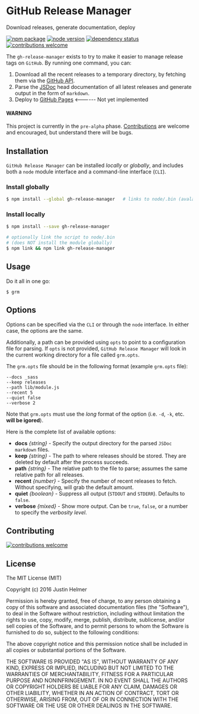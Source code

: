# GitHub Release Manager
Download releases, generate documentation, deploy

[![npm package](https://badge.fury.io/js/gh-release-manager.svg)](https://www.npmjs.com/package/gh-release-manager)
[![node version](https://img.shields.io/node/v/gh-release-manager.svg?style=flat)](http://nodejs.org/download/)
[![dependency status](https://david-dm.org/justinhelmer/gh-release-manager.svg)](https://github.com/justinhelmer/gh-release-manager)
[![contributions welcome](https://img.shields.io/badge/contributions-welcome-brightgreen.svg?style=flat)](https://github.com/justinhelmer/gh-release-manager/issues)

The `gh-release-manager` exists to try to make it easier to manage release tags on `GitHub`. By running one command, you can:

1) Download all the recent releases to a temporary directory, by fetching them via the [GitHub API](https://developer.github.com/v3/).
2) Parse the [JSDoc](http://usejsdoc.org/) head documentation of all latest releases and generate output in the form of `markdown`. 
3) Deploy to [GitHub Pages](https://pages.github.com/) <------ Not yet implemented

#### WARNING

This project is currently in the `pre-alpha` phase. [Contributions](#contributions) are welcome and encouraged, but understand there will be bugs.

## Installation

`GitHub Release Manager` can be installed _locally_ or _globally_, and includes both a `node` module interface and a command-line interface (`CLI`).
### Install globally

```bash
$ npm install --global gh-release-manager   # links to node/.bin (avalable everywhere) 
```

### Install locally

```bash
$ npm install --save gh-release-manager

# optionally link the script to node/.bin
# (does NOT install the module globally)
$ npm link && npm link gh-release-manager
```

## Usage

Do it all in one go:

```
$ grm
```

## Options

Options can be specified via the `CLI` or through the `node` interface. In either case, the options are the same.

Additionally, a path can be provided using `opts` to point to a configuration file for parsing.
If `opts` is not provided, `GitHub Release Manager` will look in the current working directory for a file called `grm.opts`.

The `grm.opts` file should be in the following format (example `grm.opts` file):

```
--docs _sass
--keep releases
--path lib/module.js
--recent 5
--quiet false
--verbose 2
```

Note that `grm.opts` must use the _long_ format of the option (i.e. `-d`, `-k`, etc. **will be igored**).

Here is the complete list of available options:

- **docs** _{string}_ - Specify the output directory for the parsed `JSDoc` `markdown` files. 
- **keep** _{string}_ - The path to where releases should be stored. They are deleted by default after the process succeeds.
- **path** _{string}_ - The relative path to the file to parse; assumes the same relative path for all releases.
- **recent** _{number}_ - Specify the number of recent releases to fetch. Without specifying, will grab the default amount.
- **quiet** _{boolean}_ - Suppress all output (`STDOUT` and `STDERR`). Defaults to `false`.
- **verbose** _{mixed}_ - Show more output. Can be `true`, `false`, or a number to specify the _verbosity level_.

## Contributing

[![contributions welcome](https://img.shields.io/badge/contributions-welcome-brightgreen.svg?style=flat)](https://github.com/justinhelmer/gh-release-manager/issues)

## License

The MIT License (MIT)

Copyright (c) 2016 Justin Helmer

Permission is hereby granted, free of charge, to any person obtaining a copy
of this software and associated documentation files (the "Software"), to deal
in the Software without restriction, including without limitation the rights
to use, copy, modify, merge, publish, distribute, sublicense, and/or sell
copies of the Software, and to permit persons to whom the Software is
furnished to do so, subject to the following conditions:

The above copyright notice and this permission notice shall be included in all
copies or substantial portions of the Software.

THE SOFTWARE IS PROVIDED "AS IS", WITHOUT WARRANTY OF ANY KIND, EXPRESS OR
IMPLIED, INCLUDING BUT NOT LIMITED TO THE WARRANTIES OF MERCHANTABILITY,
FITNESS FOR A PARTICULAR PURPOSE AND NONINFRINGEMENT. IN NO EVENT SHALL THE
AUTHORS OR COPYRIGHT HOLDERS BE LIABLE FOR ANY CLAIM, DAMAGES OR OTHER
LIABILITY, WHETHER IN AN ACTION OF CONTRACT, TORT OR OTHERWISE, ARISING FROM,
OUT OF OR IN CONNECTION WITH THE SOFTWARE OR THE USE OR OTHER DEALINGS IN THE
SOFTWARE.

